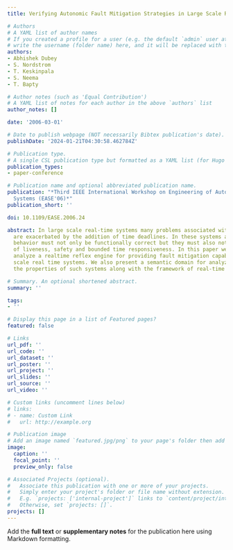 ```yaml
---
title: Verifying Autonomic Fault Mitigation Strategies in Large Scale Real-Time Systems

# Authors
# A YAML list of author names
# If you created a profile for a user (e.g. the default `admin` user at `content/authors/admin/`), 
# write the username (folder name) here, and it will be replaced with their full name and linked to their profile.
authors:
- Abhishek Dubey
- S. Nordstrom
- T. Keskinpala
- S. Neema
- T. Bapty

# Author notes (such as 'Equal Contribution')
# A YAML list of notes for each author in the above `authors` list
author_notes: []

date: '2006-03-01'

# Date to publish webpage (NOT necessarily Bibtex publication's date).
publishDate: '2024-01-21T04:30:58.462784Z'

# Publication type.
# A single CSL publication type but formatted as a YAML list (for Hugo requirements).
publication_types:
- paper-conference

# Publication name and optional abbreviated publication name.
publication: "*Third IEEE International Workshop on Engineering of Autonomic Autonomous
  Systems (EASE'06)*"
publication_short: ''

doi: 10.1109/EASE.2006.24

abstract: In large scale real-time systems many problems associated with self-management
  are exacerbated by the addition of time deadlines. In these systems any autonomic
  behavior must not only be functionally correct but they must also not violate properties
  of liveness, safety and bounded time responsiveness. In this paper we present and
  analyze a realtime reflex engine for providing fault mitigation capability to large
  scale real time systems. We also present a semantic domain for analyzing and verifying
  the properties of such systems along with the framework of real-time reflex engines

# Summary. An optional shortened abstract.
summary: ''

tags:
- ''

# Display this page in a list of Featured pages?
featured: false

# Links
url_pdf: ''
url_code: ''
url_dataset: ''
url_poster: ''
url_project: ''
url_slides: ''
url_source: ''
url_video: ''

# Custom links (uncomment lines below)
# links:
# - name: Custom Link
#   url: http://example.org

# Publication image
# Add an image named `featured.jpg/png` to your page's folder then add a caption below.
image:
  caption: ''
  focal_point: ''
  preview_only: false

# Associated Projects (optional).
#   Associate this publication with one or more of your projects.
#   Simply enter your project's folder or file name without extension.
#   E.g. `projects: ['internal-project']` links to `content/project/internal-project/index.md`.
#   Otherwise, set `projects: []`.
projects: []
---
```


Add the **full text** or **supplementary notes** for the publication here using Markdown formatting.
